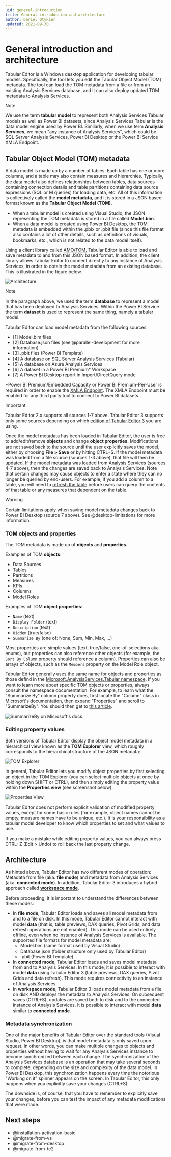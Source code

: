```yaml
---
uid: general-introduction
title: General introduction and architecture
author: Daniel Otykier
updated: 2021-09-30
---
```


# General introduction and architecture

Tabular Editor is a Windows desktop application for developing tabular models. Specifically, the tool lets you edit the Tabular Object Model (TOM) metadata. The tool can load the TOM metadata from a file or from an existing Analysis Services database, and it can also deploy updated TOM metadata to Analysis Services.

> [!NOTE]
> We use the term **tabular model** to represent both Analysis Services Tabular models as well as Power BI datasets, since Analysis Services Tabular is the data model engine used by Power BI. Similarly, when we use term **Analysis Services**, we mean "any instance of Analysis Services", which could be SQL Server Analysis Services, Power BI Desktop or the Power BI Service XMLA Endpoint.

## Tabular Object Model (TOM) metadata

A data model is made up by a number of tables. Each table has one or more columns, and a table may also contain measures and hierarchies. Typically, the data model also defines relationships between tables, data sources containing connection details and table partitions containing data source expressions (SQL or M queries) for loading data, etc. All of this information is collectively called the **model metadata**, and it is stored in a JSON based format known as the **Tabular Object Model (TOM)**.

- When a tabular model is created using Visual Studio, the JSON representing the TOM metadata is stored in a file called **Model.bim**.
- When a data model is created using Power BI Desktop, the TOM metadata is embedded within the .pbix or .pbit file (since this file format also contains a lot of other details, such as definitions of visuals, bookmarks, etc., which is not related to the data model itself).

Using a client library called [AMO/TOM](https://docs.microsoft.com/en-us/analysis-services/tom/introduction-to-the-tabular-object-model-tom-in-analysis-services-amo?view=asallproducts-allversions), Tabular Editor is able to load and save metadata to and from this JSON based format. In addition, the client library allows Tabular Editor to connect directly to any instance of Analysis Services, in order to obtain the model metadata from an existing database. This is illustrated in the figure below.

![Architecture](~/assets/images/architecture.png)

> [!NOTE]
> In the paragraph above, we used the term **database** to represent a model that has been deployed to Analysis Services. Within the Power BI Service the term **dataset** is used to represent the same thing, namely a tabular model.

Tabular Editor can load model metadata from the following sources:

- [1] Model.bim files
- [2] Database.json files (see @parallel-development for more information)
- [3] .pbit files (Power BI Template)
- [4] A database on SQL Server Analysis Services (Tabular)
- [5] A database on Azure Analysis Services
- [6] A dataset in a Power BI Premium* Workspace
- [7] A Power BI Desktop report in Import/DirectQuery mode

*Power BI Premium/Embedded Capacity or Power BI Premium-Per-User is required in order to enable the [XMLA Endpoint](https://docs.microsoft.com/en-us/power-bi/admin/service-premium-connect-tools). The XMLA Endpoint must be enabled for any third party tool to connect to Power BI datasets.

> [!IMPORTANT]
> Tabular Editor 2.x supports all sources 1-7 above. Tabular Editor 3 supports only some sources depending on which [edition of Tabular Editor 3](xref:editions) you are using.

Once the model metadata has been loaded in Tabular Editor, the user is free to add/edit/remove **objects** and change **object properties**. Modifications are not saved back to the source until the user explicitly saves the model, either by choosing **File > Save** or by hitting CTRL+S. If the model metadata was loaded from a file source (sources 1-3 above), that file will then be updated. If the model metadata was loaded from Analysis Services (sources 4-7 above), then the changes are saved back to Analysis Services. Note that certain changes may cause objects to enter a state where they can no longer be queried by end-users. For example, if you add a column to a table, you will need to [refresh the table](xref:refresh-preview-query#refreshing-data) before users can query the contents of that table or any measures that dependent on the table.

> [!WARNING]
> Certain limitations apply when saving model metadata changes back to Power BI Desktop (source 7 above). See @desktop-limitations for more information.

### TOM objects and properties

The TOM metadata is made up of **objects** and **properties**.

Examples of TOM **objects**:

- Data Sources
- Tables
- Partitions
- Measures
- KPIs
- Columns
- Model Roles

Examples of TOM **object properties**:

- `Name` (text)
- `Display Folder` (text)
- `Description` (text)
- `Hidden` (true/false)
- `Summarize By` (one of: None, Sum, Min, Max, ...)

Most properties are simple values (text, true/false, one-of-selections aka. enums), but properties can also reference other objects (for example, the `Sort By Column` property should reference a column). Properties can also be arrays of objects, such as the `Members` property on the Model Role object.

Tabular Editor generally uses the same name for objects and properties as those defind in the [Microsoft.AnalysisServices.Tabular namespace](https://docs.microsoft.com/en-us/dotnet/api/microsoft.analysisservices.tabular?view=analysisservices-dotnet). If you want to learn more about specific TOM objects or properties, always consult the namespace documentation. For example, to learn what the "Summarize By" column property does, first locate the "Column" class in Microsoft's documentation, then expand "Properties" and scroll to "SummarizeBy". You should then get to [this article](https://docs.microsoft.com/en-us/dotnet/api/microsoft.analysisservices.tabular.column.summarizeby?view=analysisservices-dotnet).

![SummarizeBy on Microsoft's docs](~/assets/images/asdocs-summarizyby.png)

### Editing property values

Both versions of Tabular Editor display the object model metadata in a hierarchical view known as the **TOM Explorer** view, which roughly corresponds to the hierarchical structure of the JSON metadata:

![TOM Explorer](~/assets/images/tom-explorer.png)

In general, Tabular Editor lets you modify object properties by first selecting an object in the TOM Explorer (you can select multiple objects at once by holding down SHIFT or CTRL), and then simply editing the property value within the **Properties view** (see screenshot below).

![Properties View](~/assets/images/properties-view.png)

Tabular Editor does not perform explicit validation of modified property values, except for some basic rules (for example, object names cannot be empty, measure names have to be unique, etc.). It is your responsibility as a tabular model developer to know which properties to set and what values to use.

If you make a mistake while editing property values, you can always press CTRL+Z (Edit > Undo) to roll back the last property change.

## Architecture

As hinted above, Tabular Editor has two different modes of operation: Metadata from file (aka. **file mode**) and metadata from Analysis Services (aka. **connected mode**). In addition, Tabular Editor 3 introduces a hybrid approach called [**workspace mode**](xref:workspace-mode).

Before proceeding, it is important to understand the differences between these modes:

- In **file mode**, Tabular Editor loads and saves all model metadata from and to a file on disk. In this mode, Tabular Editor cannot interact with model **data** (that is, table previews, DAX queries, Pivot Grids, and data refresh operations are not enabled). This mode can be used entirely offline, even when no instance of Analysis Services is available. The supported file formats for model metadata are:
  - Model.bim (same format used by Visual Studio)
  - Database.json (folder structure only used by Tabular Editor)
  - .pbit (Power BI Template)
- In **connected mode**, Tabular Editor loads and saves model metadata from and to Analysis Services. In this mode, it is possible to interact with model **data** using Tabular Editor 3 (table previews, DAX queries, Pivot Grids and data refresh). This mode requires connectivity to an instance of Analysis Services.
- In **workspace mode**, Tabular Editor 3 loads model metadata from a file on disk AND deploys the metadata to Analysis Services. On subsequent saves (CTRL+S), updates are saved both to disk and to the connected instance of Analysis Services. It is possible to interact with model **data** similar to **connected mode**.

### Metadata synchronization

One of the major benefits of Tabular Editor over the standard tools (Visual Studio, Power BI Desktop), is that model metadata is only saved upon request. In other words, you can make multiple changes to objects and properties without having to wait for any Analysis Services instance to become synchronized between each change. The synchronization of the Analysis Services database is an operation that may take several seconds to complete, depending on the size and complexity of the data model. In Power BI Desktop, this synchronization happens every time the notorious "Working on it" spinner appears on the screen. In Tabular Editor, this only happens when you explicitly save your changes (CTRL+S).

The downside is, of course, that you have to remember to explicitly save your changes, before you can test the impact of any metadata modifications that were made.

## Next steps

- @installation-activation-basic
- @migrate-from-vs
- @migrate-from-desktop
- @migrate-from-te2